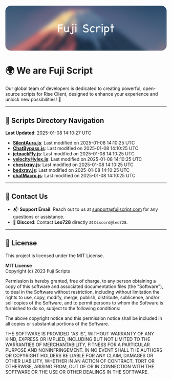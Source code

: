 ![Banner](.github/b.webp)

# 🌍 **We are Fuji Script**

Our global team of developers is dedicated to creating powerful, open-source scripts for Rise Client, designed to enhance your experience and unlock new possibilities! 🌟

---
<!-- SCRIPTS_NAVIGATION_START -->
## 📂 **Scripts Directory Navigation**

**Last Updated**: 2025-01-08 14:10:27 UTC

- **[SilentAura.js](scripts/SilentAura.js)**: Last modified on 2025-01-08 14:10:25 UTC
- **[ChatBypass.js](scripts/ChatBypass.js)**: Last modified on 2025-01-08 14:10:25 UTC
- **[jetpackFly.js](scripts/jetpackFly.js)**: Last modified on 2025-01-08 14:10:25 UTC
- **[velocityHylex.js](scripts/velocityHylex.js)**: Last modified on 2025-01-08 14:10:25 UTC
- **[chestxray.js](scripts/chestxray.js)**: Last modified on 2025-01-08 14:10:25 UTC
- **[bedxray.js](scripts/bedxray.js)**: Last modified on 2025-01-08 14:10:25 UTC
- **[chatMacro.js](scripts/chatMacro.js)**: Last modified on 2025-01-08 14:10:25 UTC

<!-- SCRIPTS_NAVIGATION_END -->

---

## 💬 **Contact Us**  
- 📬 **Support Email**: Reach out to us at [support@fujiscript.com](mailto:support@fujiscript.com) for any questions or assistance.  
- 💬 **Discord**: Contact **Leo728** directly at `Discord@leo728`.

---

## 📜 **License**

This project is licensed under the MIT License.  

**MIT License**  
Copyright (c) 2023 Fuji Scripts  

Permission is hereby granted, free of charge, to any person obtaining a copy of this software and associated documentation files (the "Software"), to deal in the Software without restriction, including without limitation the rights to use, copy, modify, merge, publish, distribute, sublicense, and/or sell copies of the Software, and to permit persons to whom the Software is furnished to do so, subject to the following conditions:  

The above copyright notice and this permission notice shall be included in all copies or substantial portions of the Software.  

THE SOFTWARE IS PROVIDED "AS IS", WITHOUT WARRANTY OF ANY KIND, EXPRESS OR IMPLIED, INCLUDING BUT NOT LIMITED TO THE WARRANTIES OF MERCHANTABILITY, FITNESS FOR A PARTICULAR PURPOSE AND NONINFRINGEMENT. IN NO EVENT SHALL THE AUTHORS OR COPYRIGHT HOLDERS BE LIABLE FOR ANY CLAIM, DAMAGES OR OTHER LIABILITY, WHETHER IN AN ACTION OF CONTRACT, TORT OR OTHERWISE, ARISING FROM, OUT OF OR IN CONNECTION WITH THE SOFTWARE OR THE USE OR OTHER DEALINGS IN THE SOFTWARE.  
